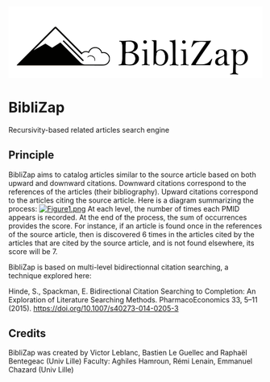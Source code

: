 ![BibliZap.png](www/logo_BiblioZap_NB.png)
# BibliZap
Recursivity-based related articles search engine

## Principle
BibliZap aims to catalog articles similar to the source article based on both upward and downward citations. Downward citations correspond to the references of the articles (their bibliography). Upward citations correspond to the articles citing the source article. Here is a diagram summarizing the process:
[![Figure1.png](https://i.postimg.cc/tCGr2KQg/Figure1.png)](https://postimg.cc/3W9CwbwM)
At each level, the number of times each PMID appears is recorded. At the end of the process, the sum of occurrences provides the score. For instance, if an article is found once in the references of the source article, then is discovered 6 times in the articles cited by the articles that are cited by the source article, and is not found elsewhere, its score will be 7.

BibliZap is based on multi-level bidirectionnal citation searching, a technique explored here: 

Hinde, S., Spackman, E. Bidirectional Citation Searching to Completion: An Exploration of Literature Searching Methods. PharmacoEconomics 33, 5–11 (2015). https://doi.org/10.1007/s40273-014-0205-3

## Credits
BibliZap was created by Victor Leblanc, Bastien Le Guellec and Raphaël Bentegeac (Univ Lille)
Faculty: Aghiles Hamroun, Rémi Lenain, Emmanuel Chazard (Univ Lille)
